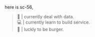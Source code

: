 here is sc-56, 

> 🔢 | currently deal with data. </br>
> 💻 | currently learn to build service. </br>
> 🍔 | luckly to be burger. </br>

